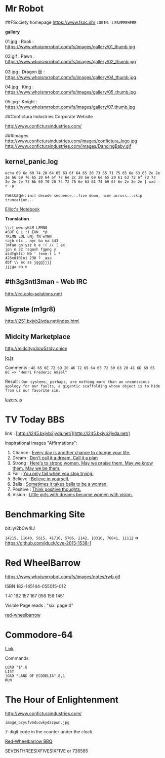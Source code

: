 # Mr Robot

##FSociety homepage
https://www.fsoc.sh/
`LOGIN: LEAVEMEHERE`

**gallery**

01.jpg : Rook : https://www.whoismrrobot.com/fs/images/gallery/01_thumb.jpg

02.gif : Pawn : https://www.whoismrrobot.com/fs/images/gallery/02_thumb.jpg

03.jpg : Dragon 辰 : https://www.whoismrrobot.com/fs/images/gallery/04_thumb.jpg

04.jpg : King : https://www.whoismrrobot.com/fs/images/gallery/05_thumb.jpg

05.jpg : Knight : https://www.whoismrrobot.com/fs/images/gallery/07_thumb.jpg

##Confictura Industries Corporate Website

http://www.conficturaindustries.com/

###Images
http://www.conficturaindustries.com/images/confictura_logo.jpg
http://www.conficturaindustries.com/images/DancingBaby.gif

## kernel_panic.log

`echo 69 6e 69 74 20 64 65 63 6f 64 65 20 73 65 71 75 65 6e 63 65 2e 2e 2e 66 69 76 65 20 64 6f 77 6e 2c 20 6e 69 6e 65 20 61 63 72 6f 73 73 2e 2e 2e 73 6b 69 70 20 74 72 75 6e 63 61 74 69 6f 6e 2e 2e 2e | xxd -r -p`

message : `init decode sequence...five down, nine across...skip truncation...`

[Elliot's Notebook](http://imgur.com/a/P4O0U)

**Translation**

```
\\:[ wwx yKLM LFMNO
ASDF Q L :) EXN _*@
TKLMN LOL uNj fN wYNN
rajb etc.. nyc ba na 443
lmfao qn yzz k e :( // [ ex.
jpn n 32 rsqash fgpng y
asdfgkli) Nb ' (exe-) i *
428x0101ni 238 ? _axa
dbf \\ ec as jgggjjjj
jjjgx en e
```

## #th3g3ntl3man - Web IRC

http://irc.colo-solutions.net/

## Migrate (m1gr8)

http://i251.bxjyb2jvda.net/index.html

## Midcity Marketplace

http://midcityp3cw5zldy.onion

[jq.js](jq.js)  

Comments : `48 65 6E 72 69 20 46 72 65 64 65 72 69 63 20 41 6D 69 65 6C => "Henri Frederic Amiel"`

Result : `Our systems, perhaps, are nothing more than an unconscious apology for our faults, a gigantic scaffolding whose object is to hide from us our favorite sin.`

[layers.js](layers.js)

# TV Today BBS

link : [http://i245.bxjyb2jvda.net/](http://i245.bxjyb2jvda.net/)

Inspirational Images "Affirmations":

1. Chance : [Every day is another chance to change your life.](http://i245.bxjyb2jvda.net/js/101/120/106/120/101/120/106/01__Inspiration.jpg)
2. Dream : [Don't call it a dream. Call it a plan](http://i245.bxjyb2jvda.net/js/101/120/106/120/101/120/106/02__Inspiration.jpg)
3. Strong : [Here's to strong women. May we praise them.  May we know them. May we be them.](http://i245.bxjyb2jvda.net/js/101/120/106/120/101/120/106/03__Inspiration.jpg)
4. Fail : [You only fail when you stop trying.](http://i245.bxjyb2jvda.net/js/101/120/106/120/101/120/106/04__Inspiration.jpg)
5. Believe : [Believe in yourself.](http://i245.bxjyb2jvda.net/js/101/120/106/120/101/120/106/05__Inspiration.jpg)
6. Balls : [Sometimes it takes balls to be a woman.](http://i245.bxjyb2jvda.net/js/101/120/106/120/101/120/106/06__Inspiration.jpg)
7. Positive : [Think positive thoughts.](http://i245.bxjyb2jvda.net/js/101/120/106/120/101/120/106/07__Inspiration.jpg)
8. Vision : [Little girls with dreams become women with vision.](http://i245.bxjyb2jvda.net/js/101/120/106/120/101/120/106/08__Inspiration.jpg)


# Benchmarking Site

bit.ly/2bCw4IJ

`14215, 11640, 5615, 41710, 5706, 2142, 10316, 70641, 11112` => https://github.com/jduck/cve-2015-1538-1

# Red WheelBarrow

https://www.whoismrrobot.com/fs/images/notes/rwb.gif

ISBN 182-145144-055015-012

1 41 162 157 167 056 156 1451

Visible Page reads : "six. page 4"

[red-wheelbarrow](http://www.red-wheelbarrow.net/internal/)


# Commodore-64

[Link](https://www.whoismrrobot.com/c64e/)

Commands:
```
LOAD "$",8
LIST
lOAD "LAND OF ECODELIA",8,1
RUN
```

# The Hour of Enlightenment

http://www.conficturaindustries.com/

`image_bcyufvmducwkydszpwn.jpg`

7-digit code in the counter under the clock

[Red-Wheelbarrow BBQ ](http://www.red-wheelbarrow.com/)

SEVENTHREESIXFIVESIXFIVE or 736565

